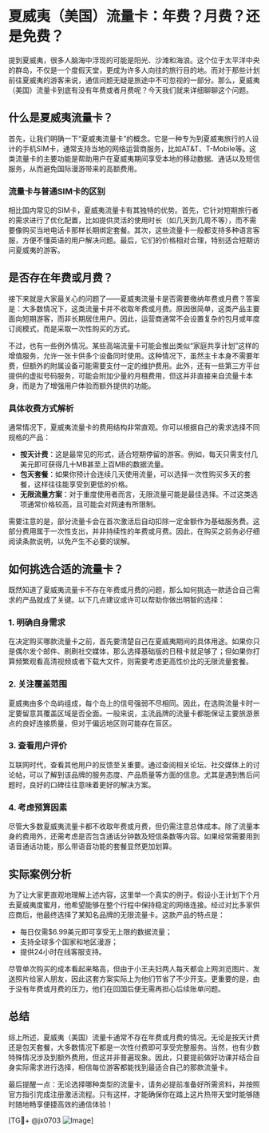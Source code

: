 # 夏威夷（美国）流量卡：年费？月费？还是免费？

提到夏威夷，很多人脑海中浮现的可能是阳光、沙滩和海浪。这个位于太平洋中央的群岛，不仅是一个度假天堂，更成为许多人向往的旅行目的地。而对于那些计划前往夏威夷的游客来说，通信问题无疑是旅途中不可忽视的一部分。那么，夏威夷（美国）流量卡到底有没有年费或者月费呢？今天我们就来详细聊聊这个问题。

## 什么是夏威夷流量卡？

首先，让我们明确一下“夏威夷流量卡”的概念。它是一种专为到夏威夷旅行的人设计的手机SIM卡，通常支持当地的网络运营商服务，比如AT&T、T-Mobile等。这类流量卡的主要功能是帮助用户在夏威夷期间享受本地的移动数据、通话以及短信服务，从而避免国际漫游带来的高额费用。

### 流量卡与普通SIM卡的区别

相比国内常见的SIM卡，夏威夷流量卡有其独特的优势。首先，它针对短期旅行者的需求进行了优化配置，比如提供灵活的使用时长（如几天到几周不等），而不需要像购买当地电话卡那样长期绑定套餐。其次，这些流量卡一般都支持多种语言客服，方便不懂英语的用户解决问题。最后，它们的价格相对合理，特别适合短期访问夏威夷的游客。

## 是否存在年费或月费？

接下来就是大家最关心的问题了——夏威夷流量卡是否需要缴纳年费或月费？答案是：大多数情况下，这类流量卡并不收取年费或月费。原因很简单，这类产品主要面向短期游客，而非长期居住用户。因此，运营商通常不会设置复杂的包月或年度订阅模式，而是采取一次性购买的方式。

不过，也有一些例外情况。某些高端流量卡可能会推出类似“家庭共享计划”这样的增值服务，允许一张卡供多个设备同时使用。这种情况下，虽然主卡本身不需要年费，但额外的附属设备可能需要支付一定的维护费用。此外，还有一些第三方平台提供的虚拟号码服务，可能会附加少量的月租费用，但这并非直接来自流量卡本身，而是为了增强用户体验而额外提供的功能。

### 具体收费方式解析

通常情况下，夏威夷流量卡的费用结构非常直观。你可以根据自己的需求选择不同规格的产品：

- **按天计费**：这是最常见的形式，适合短期停留的游客。例如，每天只需支付几美元即可获得几十MB甚至上百MB的数据流量。
- **包天套餐**：如果你预计会连续几天使用流量，可以选择一次性购买多天的套餐，这样往往能享受到更低的价格。
- **无限流量方案**：对于重度使用者而言，无限流量可能是最佳选择。不过这类选项通常价格较高，且可能会对网速有所限制。

需要注意的是，部分流量卡会在首次激活后自动扣除一定金额作为基础服务费。这部分费用属于一次性支出，并非持续性的年费或月费。因此，在购买之前务必仔细阅读条款说明，以免产生不必要的误解。

## 如何挑选合适的流量卡？

既然知道了夏威夷流量卡不存在年费或月费的问题，那么如何挑选一款适合自己需求的产品就成了关键。以下几点建议或许可以帮助你做出明智的选择：

### 1. 明确自身需求

在决定购买哪款流量卡之前，首先要清楚自己在夏威夷期间的具体用途。如果你只是偶尔发个邮件、刷刷社交媒体，那么选择基础版的日租卡就足够了；但如果你打算频繁观看高清视频或者下载大文件，则需要考虑更高性价比的无限流量套餐。

### 2. 关注覆盖范围

夏威夷由多个岛屿组成，每个岛上的信号强弱不尽相同。因此，在选购流量卡时一定要留意其覆盖区域是否全面。一般来说，主流品牌的流量卡都能保证主要旅游景点的良好连接质量，但对于偏远地区则可能存在盲区。

### 3. 查看用户评价

互联网时代，查看其他用户的反馈至关重要。通过查阅相关论坛、社交媒体上的讨论帖，可以了解到该品牌的服务态度、产品质量等方面的信息。尤其是遇到售后问题时，良好的口碑往往意味着更好的解决方案。

### 4. 考虑预算因素

尽管大多数夏威夷流量卡都不收取年费或月费，但仍需注意总体成本。除了流量本身的费用外，还需考虑是否包含通话分钟数及短信条数等内容。如果经常需要用到语音通话功能，那么带语音功能的套餐显然更加划算。

## 实际案例分析

为了让大家更直观地理解上述内容，这里举一个真实的例子。假设小王计划下个月去夏威夷度蜜月，他希望能够在整个行程中保持稳定的网络连接。经过对比多家供应商后，他最终选择了某知名品牌的无限流量卡。这款产品的特点是：

- 每日仅需$6.99美元即可享受无上限的数据流量；
- 支持全球多个国家和地区漫游；
- 提供24小时在线客服支持。

尽管单次购买的成本看起来略高，但由于小王夫妇两人每天都会上网浏览图片、发送照片给家人朋友，因此这套方案实际上为他们节省了不少开支。更重要的是，由于没有年费或月费的压力，他们在回国后便无需再担心后续账单问题。

## 总结

综上所述，夏威夷（美国）流量卡通常不存在年费或月费的情况。无论是按天计费还是包天套餐，大多数情况下都是一次性付费即可享受完整服务。当然，也有少数特殊情况涉及到额外费用，但这并非普遍现象。因此，只要提前做好功课并结合自身实际需求进行选择，相信每位游客都能找到最适合自己的那款流量卡。

最后提醒一点：无论选择哪种类型的流量卡，请务必提前准备好所需资料，并按照官方指引完成注册激活流程。只有这样，才能确保你在踏上这片热带天堂时能够随时随地畅享便捷高效的通信体验！

[TG💪+ @jx0703 ![Image](https://github.com/user-attachments/assets/dbca1d08-cadb-493c-b0ec-ad6f7a83f270)]